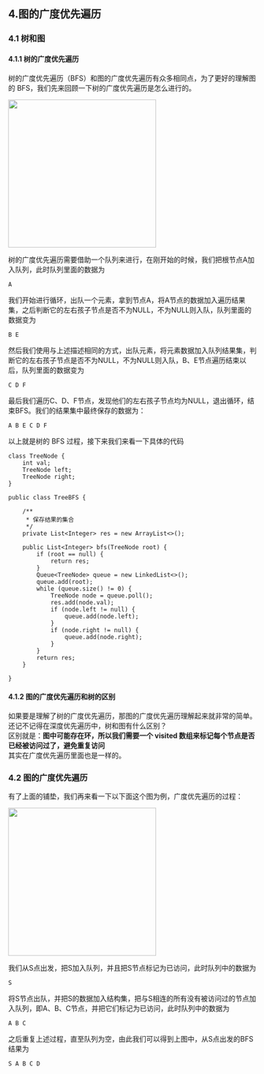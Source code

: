 ## 4.图的广度优先遍历

### 4.1 树和图

#### 4.1.1 树的广度优先遍历

树的广度优先遍历（BFS）和图的广度优先遍历有众多相同点，为了更好的理解图的 BFS，我们先来回顾一下树的广度优先遍历是怎么进行的。

<img src="https://timgsa.baidu.com/timg?image&quality=80&size=b9999_10000&sec=1573891386282&di=3d35f6203f3cad7515880c9dd71eb289&imgtype=jpg&src=http%3A%2F%2Fimg4.imgtn.bdimg.com%2Fit%2Fu%3D4232698474%2C3934707838%26fm%3D214%26gp%3D0.jpg" width="300"/><br>

树的广度优先遍历需要借助一个队列来进行，在刚开始的时候，我们把根节点A加入队列，此时队列里面的数据为
```
A
```
我们开始进行循环，出队一个元素，拿到节点A，将A节点的数据加入遍历结果集，之后判断它的左右孩子节点是否不为NULL，不为NULL则入队，队列里面的数据变为
```
B E
```
然后我们使用与上述描述相同的方式，出队元素，将元素数据加入队列结果集，判断它的左右孩子节点是否不为NULL，不为NULL则入队，B、E节点遍历结束以后，队列里面的数据变为
```
C D F
```
最后我们遍历C、D、F节点，发现他们的左右孩子节点均为NULL，退出循环，结束BFS。我们的结果集中最终保存的数据为：
```
A B E C D F
```
以上就是树的 BFS 过程，接下来我们来看一下具体的代码
```
class TreeNode {
    int val;
    TreeNode left;
    TreeNode right;
}

public class TreeBFS {

    /**
     * 保存结果的集合
     */
    private List<Integer> res = new ArrayList<>();

    public List<Integer> bfs(TreeNode root) {
        if (root == null) {
            return res;
        }
        Queue<TreeNode> queue = new LinkedList<>();
        queue.add(root);
        while (queue.size() != 0) {
            TreeNode node = queue.poll();
            res.add(node.val);
            if (node.left != null) {
                queue.add(node.left);
            }
            if (node.right != null) {
                queue.add(node.right);
            }
        }
        return res;
    }

}
```

#### 4.1.2 图的广度优先遍历和树的区别

如果要是理解了树的广度优先遍历，那图的广度优先遍历理解起来就非常的简单。还记不记得在深度优先遍历中，树和图有什么区别？  
区别就是：**图中可能存在环，所以我们需要一个 visited 数组来标记每个节点是否已经被访问过了，避免重复访问**  
其实在广度优先遍历里面也是一样的。

### 4.2 图的广度优先遍历

有了上面的铺垫，我们再来看一下以下面这个图为例，广度优先遍历的过程：

<img src="https://upload-images.jianshu.io/upload_images/7987790-70c1d7954a816160.png?imageMogr2/auto-orient/strip|imageView2/2/w/780/format/webp" width="300"/><br>

我们从S点出发，把S加入队列，并且把S节点标记为已访问，此时队列中的数据为
```
S
```
将S节点出队，并把S的数据加入结构集，把与S相连的所有没有被访问过的节点加入队列，即A、B、C节点，并把它们标记为已访问，此时队列中的数据为
```
A B C
```
之后重复上述过程，直至队列为空，由此我们可以得到上图中，从S点出发的BFS结果为
```
S A B C D
```